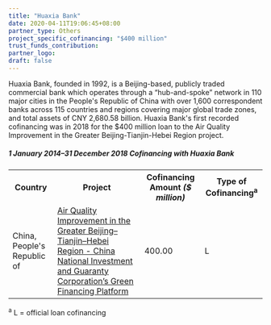 ```yaml
---
title: "Huaxia Bank"
date: 2020-04-11T19:06:45+08:00
partner_type: Others
project_specific_cofinancing: "$400 million"
trust_funds_contribution: 
partner_logo:
draft: false
---
```


Huaxia Bank, founded in 1992, is a Beijing-based, publicly traded commercial bank which operates through a “hub-and-spoke” network in 110 major cities in the People's Republic of China with over 1,600 correspondent banks across 115 countries and regions covering major global trade zones, and total assets of CNY 2,680.58 billion. Huaxia Bank's first recorded cofinancing was in 2018 for the $400 million loan to the Air Quality Improvement in the Greater Beijing-Tianjin-Hebei Region project.

##### _1 January 2014–31 December 2018_ Cofinancing with Huaxia Bank

<table class="table table-striped table-bordered">
<tr>
<th>Country</th>
<th>Project</th>
<th>Cofinancing Amount <em>($ million)</em></th>
<th>Type of Cofinancing<sup>a</sup></th>
</tr>
<tr>
<td>China, People's Republic of</td>
<td><a href="https://www.adb.org/projects/50096-002/main" target="_blank">Air Quality Improvement in the Greater Beijing–Tianjin–Hebei Region - China National Investment and Guaranty Corporation’s Green Financing Platform</a></td>
<td>400.00 </td>
<td>L</td>
</tr>
</table>

<p class="dr-footnote"><sup>a</sup> L = official loan cofinancing</p>

